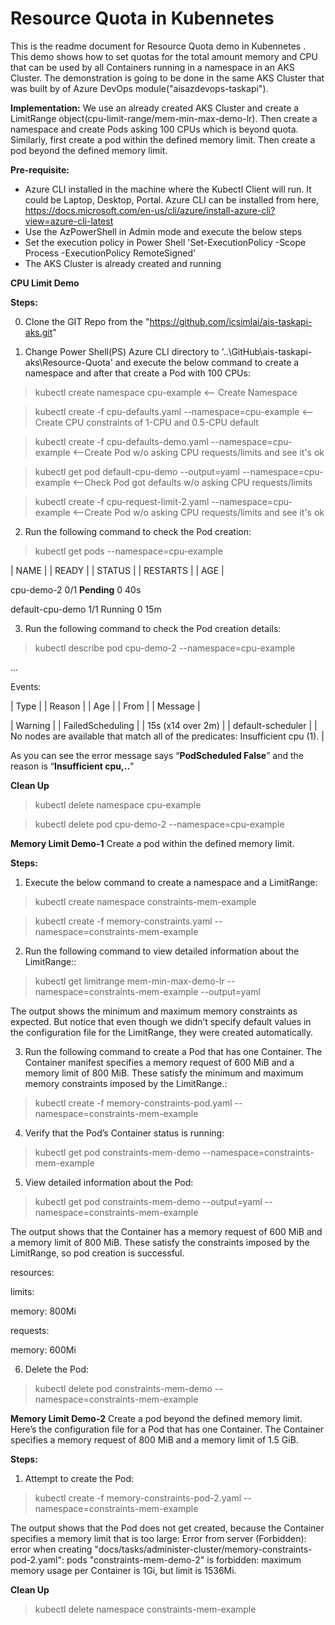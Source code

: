 # Resource Quota in Kubennetes
This is the readme document for Resource Quota demo in Kubennetes . This demo shows how to set quotas for the total amount memory and CPU that can be used by all Containers running in a namespace in an AKS Cluster. The demonstration is going to be done in the same AKS Cluster that was built by of Azure DevOps module("aisazdevops-taskapi").

**Implementation:** 
We use an already created AKS Cluster and create a LimitRange object(cpu-limit-range/mem-min-max-demo-lr). Then create a namespace and create Pods asking 100 CPUs which is beyond quota. Similarly, first create a pod within the defined memory limit. Then create a pod beyond the defined memory limit. 


**Pre-requisite:**
- Azure CLI installed in the machine where the Kubectl Client will run. It could be Laptop, Desktop, Portal. Azure CLI can be installed from here, https://docs.microsoft.com/en-us/cli/azure/install-azure-cli?view=azure-cli-latest
- Use the AzPowerShell in Admin mode and execute the below steps 
- Set the execution policy in Power Shell 'Set-ExecutionPolicy -Scope Process -ExecutionPolicy RemoteSigned'
- The AKS Cluster is already created and running 

**CPU Limit Demo**

**Steps:**

0) Clone the GIT Repo from the "https://github.com/icsimlai/ais-taskapi-aks.git"

1) Change Power Shell(PS) Azure CLI directory to '..\GitHub\ais-taskapi-aks\Resource-Quota' and execute the below command to create a namespace and after that create a Pod with 100 CPUs:
> kubectl create namespace cpu-example  <-- Create Namespace

> kubectl create -f cpu-defaults.yaml --namespace=cpu-example  <-- Create CPU constraints of 1-CPU and 0.5-CPU default

> kubectl create -f cpu-defaults-demo.yaml --namespace=cpu-example   <--Create Pod w/o asking CPU requests/limits and see it's ok

> kubectl get pod default-cpu-demo --output=yaml --namespace=cpu-example  <--Check Pod got defaults w/o asking CPU requests/limits

> kubectl create -f cpu-request-limit-2.yaml --namespace=cpu-example   <--Create Pod w/o asking CPU requests/limits and see it's ok

2) Run the following command to check the Pod creation:

> kubectl get pods --namespace=cpu-example

| NAME |         | READY |    | STATUS |        | RESTARTS |    | AGE |

cpu-demo-2         0/1       **Pending**   0          40s

default-cpu-demo   1/1       Running   0          15m

3. Run the following command to check the Pod creation details:
> kubectl describe pod cpu-demo-2 --namespace=cpu-example

…

Events:

  | Type |     | Reason  |           | Age |               | From  |              | Message |

  | Warning |     | FailedScheduling  | | 15s (x14 over 2m) |   | default-scheduler  | | No nodes are available that match all of the predicates: Insufficient cpu (1). |

As you can see the error message says “**PodScheduled   False**” and the reason is “**Insufficient cpu,..**”

**Clean Up**
> kubectl delete namespace cpu-example

> kubectl delete pod cpu-demo-2 --namespace=cpu-example


**Memory Limit Demo-1**
Create a pod within the defined memory limit. 

**Steps:**
1) Execute the below command to create a namespace and a LimitRange:
> kubectl create namespace constraints-mem-example

> kubectl create -f memory-constraints.yaml --namespace=constraints-mem-example

2) Run the following command to view detailed information about the LimitRange::
> kubectl get limitrange mem-min-max-demo-lr --namespace=constraints-mem-example --output=yaml

The output shows the minimum and maximum memory constraints as expected. But notice that even though we didn’t specify default values in the configuration file for the LimitRange, they were created automatically.

3) Run the following command to create a Pod that has one Container. The Container manifest specifies a memory request of 600 MiB and a memory limit of 800 MiB. These satisfy the minimum and maximum memory constraints imposed by the LimitRange.:
> kubectl create -f memory-constraints-pod.yaml --namespace=constraints-mem-example

4) Verify that the Pod’s Container status is running:
> kubectl get pod constraints-mem-demo --namespace=constraints-mem-example

5) View detailed information about the Pod:
> kubectl get pod constraints-mem-demo --output=yaml --namespace=constraints-mem-example

The output shows that the Container has a memory request of 600 MiB and a memory limit of 800 MiB. These satisfy the constraints imposed by the LimitRange, so pod creation is successful.

resources:

limits:

  memory: 800Mi

requests:

  memory: 600Mi


6) Delete the Pod:
> kubectl delete pod constraints-mem-demo --namespace=constraints-mem-example

**Memory Limit Demo-2**
Create a pod beyond the defined memory limit. Here’s the configuration file for a Pod that has one Container. The Container specifies a memory request of 800 MiB and a memory limit of 1.5 GiB.

**Steps:**

1) Attempt to create the Pod:

> kubectl create -f memory-constraints-pod-2.yaml --namespace=constraints-mem-example

The output shows that the Pod does not get created, because the Container specifies a memory limit that is too large:
Error from server (Forbidden): error when creating "docs/tasks/administer-cluster/memory-constraints-pod-2.yaml":
pods "constraints-mem-demo-2" is forbidden: maximum memory usage per Container is 1Gi, but limit is 1536Mi.

**Clean Up**
> kubectl delete namespace constraints-mem-example
